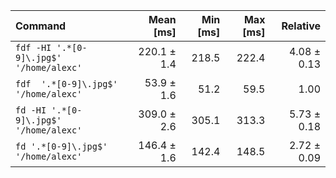 | Command | Mean [ms] | Min [ms] | Max [ms] | Relative |
|:---|---:|---:|---:|---:|
| `fdf -HI '.*[0-9]\.jpg$' '/home/alexc'` | 220.1 ± 1.4 | 218.5 | 222.4 | 4.08 ± 0.13 |
| `fdf  '.*[0-9]\.jpg$' '/home/alexc'` | 53.9 ± 1.6 | 51.2 | 59.5 | 1.00 |
| `fd -HI '.*[0-9]\.jpg$' '/home/alexc'` | 309.0 ± 2.6 | 305.1 | 313.3 | 5.73 ± 0.18 |
| `fd '.*[0-9]\.jpg$' '/home/alexc'` | 146.4 ± 1.6 | 142.4 | 148.5 | 2.72 ± 0.09 |
